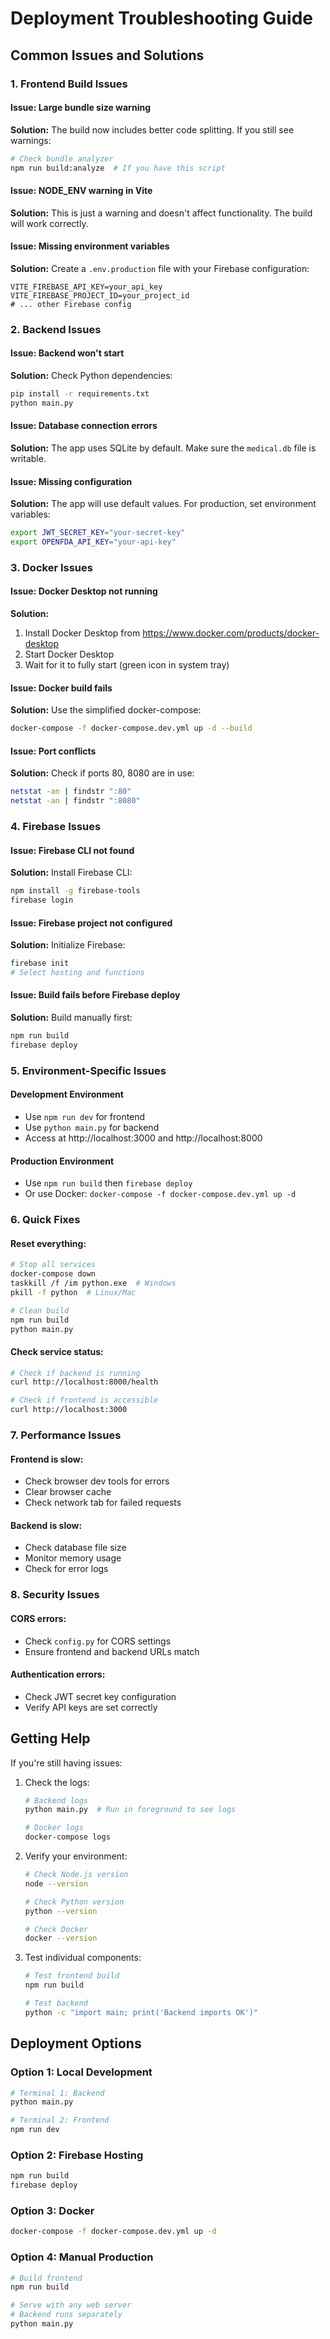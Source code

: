 # Deployment Troubleshooting Guide

## Common Issues and Solutions

### 1. Frontend Build Issues

#### Issue: Large bundle size warning
**Solution:** The build now includes better code splitting. If you still see warnings:
```bash
# Check bundle analyzer
npm run build:analyze  # If you have this script
```

#### Issue: NODE_ENV warning in Vite
**Solution:** This is just a warning and doesn't affect functionality. The build will work correctly.

#### Issue: Missing environment variables
**Solution:** Create a `.env.production` file with your Firebase configuration:
```env
VITE_FIREBASE_API_KEY=your_api_key
VITE_FIREBASE_PROJECT_ID=your_project_id
# ... other Firebase config
```

### 2. Backend Issues

#### Issue: Backend won't start
**Solution:** Check Python dependencies:
```bash
pip install -r requirements.txt
python main.py
```

#### Issue: Database connection errors
**Solution:** The app uses SQLite by default. Make sure the `medical.db` file is writable.

#### Issue: Missing configuration
**Solution:** The app will use default values. For production, set environment variables:
```bash
export JWT_SECRET_KEY="your-secret-key"
export OPENFDA_API_KEY="your-api-key"
```

### 3. Docker Issues

#### Issue: Docker Desktop not running
**Solution:** 
1. Install Docker Desktop from https://www.docker.com/products/docker-desktop
2. Start Docker Desktop
3. Wait for it to fully start (green icon in system tray)

#### Issue: Docker build fails
**Solution:** Use the simplified docker-compose:
```bash
docker-compose -f docker-compose.dev.yml up -d --build
```

#### Issue: Port conflicts
**Solution:** Check if ports 80, 8080 are in use:
```bash
netstat -an | findstr ":80"
netstat -an | findstr ":8080"
```

### 4. Firebase Issues

#### Issue: Firebase CLI not found
**Solution:** Install Firebase CLI:
```bash
npm install -g firebase-tools
firebase login
```

#### Issue: Firebase project not configured
**Solution:** Initialize Firebase:
```bash
firebase init
# Select hosting and functions
```

#### Issue: Build fails before Firebase deploy
**Solution:** Build manually first:
```bash
npm run build
firebase deploy
```

### 5. Environment-Specific Issues

#### Development Environment
- Use `npm run dev` for frontend
- Use `python main.py` for backend
- Access at http://localhost:3000 and http://localhost:8000

#### Production Environment
- Use `npm run build` then `firebase deploy`
- Or use Docker: `docker-compose -f docker-compose.dev.yml up -d`

### 6. Quick Fixes

#### Reset everything:
```bash
# Stop all services
docker-compose down
taskkill /f /im python.exe  # Windows
pkill -f python  # Linux/Mac

# Clean build
npm run build
python main.py
```

#### Check service status:
```bash
# Check if backend is running
curl http://localhost:8000/health

# Check if frontend is accessible
curl http://localhost:3000
```

### 7. Performance Issues

#### Frontend is slow:
- Check browser dev tools for errors
- Clear browser cache
- Check network tab for failed requests

#### Backend is slow:
- Check database file size
- Monitor memory usage
- Check for error logs

### 8. Security Issues

#### CORS errors:
- Check `config.py` for CORS settings
- Ensure frontend and backend URLs match

#### Authentication errors:
- Check JWT secret key configuration
- Verify API keys are set correctly

## Getting Help

If you're still having issues:

1. Check the logs:
   ```bash
   # Backend logs
   python main.py  # Run in foreground to see logs
   
   # Docker logs
   docker-compose logs
   ```

2. Verify your environment:
   ```bash
   # Check Node.js version
   node --version
   
   # Check Python version
   python --version
   
   # Check Docker
   docker --version
   ```

3. Test individual components:
   ```bash
   # Test frontend build
   npm run build
   
   # Test backend
   python -c "import main; print('Backend imports OK')"
   ```

## Deployment Options

### Option 1: Local Development
```bash
# Terminal 1: Backend
python main.py

# Terminal 2: Frontend
npm run dev
```

### Option 2: Firebase Hosting
```bash
npm run build
firebase deploy
```

### Option 3: Docker
```bash
docker-compose -f docker-compose.dev.yml up -d
```

### Option 4: Manual Production
```bash
# Build frontend
npm run build

# Serve with any web server
# Backend runs separately
python main.py
```
